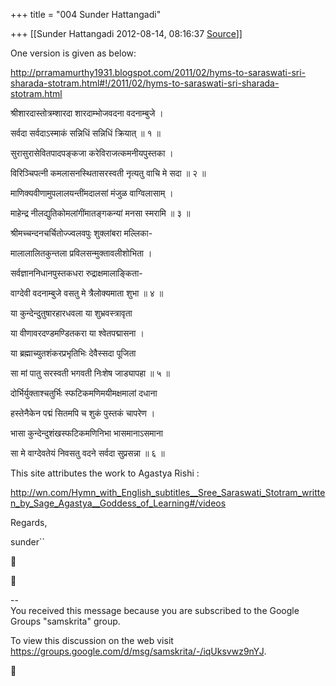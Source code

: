 +++
title = "004 Sunder Hattangadi"

+++
[[Sunder Hattangadi	2012-08-14, 08:16:37 [Source](https://groups.google.com/g/samskrita/c/B-95vIzdHqA)]]



One version is given as below:



<http://prramamurthy1931.blogspot.com/2011/02/hyms-to-saraswati-sri-sharada-stotram.html#!/2011/02/hyms-to-saraswati-sri-sharada-stotram.html>



श्रीशारदास्तोत्रम्शारदा शारदाम्भोजवदना वदनाम्बुजे ।

सर्वदा सर्वदाऽस्माकं सन्निधिं सन्निधिं क्रियात् ॥ १ ॥

सुरासुरासेवितपादपङ्कजा करेविराजत्कमनीयपुस्तका ।

विरिञ्चिपत्नी कमलासनस्थितासरस्वती नृत्यतु वाचि मे सदा ॥ २ ॥

माणिक्यवीणामुपलालयन्तींमदालसां मंजुळ वाग्विलासाम् ।

माहेन्द्र नीलद्युतिकोमलांगींमातङ्गकन्यां मनसा स्मरामि ॥ ३ ॥

श्रीमच्चन्दनचर्चितोज्ज्वलवपुः शुक्लांबरा मल्लिका-

मालालालितकुन्तला प्रविलसन्मुक्तावलीशोभिता ।

सर्वज्ञाननिधानपुस्तकधरा रुद्राक्षमालाङ्किता-

वाग्देवी वदनाम्बुजे वसतु मे त्रैलोक्यमाता शुभा ॥ ४ ॥

या कुन्देन्दुतुषारहारधवला या शुभ्रवस्त्रावृता

या वीणावरदण्डमण्डितकरा या श्वेतपद्मासना ।

या ब्रह्माच्युतशंकरप्रभृतिभिः देवैस्सदा पूजिता

सा मां पातु सरस्वती भगवती निःशेष जाड्यापहा ॥ ५ ॥

दोर्भिर्युक्ताश्चतुर्भिः स्फटिकमणिमयीमक्षमालां दधाना

हस्तेनैकेन पद्मं सितमपि च शुकं पुस्तकं चापरेण ।

भासा कुन्देन्दुशंखस्फटिकमणिनिभा भासमानाऽसमाना

सा मे वाग्देवतेयं निवसतु वदने सर्वदा सुप्रसन्ना ॥ ६ ॥





This site attributes the work to Agastya Rishi :



<http://wn.com/Hymn_with_English_subtitles__Sree_Saraswati_Stotram_written_by_Sage_Agastya__Goddess_of_Learning#/videos>





Regards,



sunder``

  





--  
You received this message because you are subscribed to the Google Groups "samskrita" group.  

To view this discussion on the web visit <https://groups.google.com/d/msg/samskrita/-/iqUksvwz9nYJ>.



